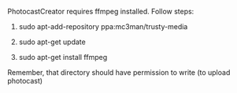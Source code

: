 
PhotocastCreator requires ffmpeg installed. Follow steps:

1. sudo apt-add-repository ppa:mc3man/trusty-media

2. sudo apt-get update

3. sudo apt-get install ffmpeg

Remember, that directory should have permission to write (to upload photocast)

